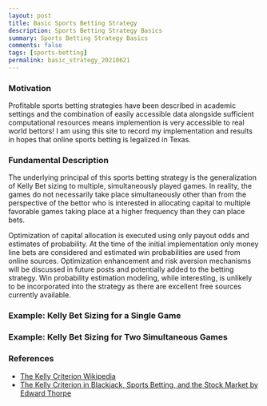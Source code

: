 ```yaml
---
layout: post
title: Basic Sports Betting Strategy
description: Sports Betting Strategy Basics
summary: Sports Betting Strategy Basics
comments: false
tags: [sports-betting]
permalink: basic_strategy_20210621
---
```


### Motivation
Profitable sports betting strategies have been described in academic settings and the combination of easily accessible data alongside sufficient computational resources means implemention is very accessible to real world bettors! I am using this site to record my implementation and results in hopes that online sports betting is legalized in Texas.

### Fundamental Description
The underlying principal of this sports betting strategy is the generalization of Kelly Bet sizing to multiple, simultaneously played games. In reality, the games do not necessarily take place simultaneously other than from the perspective of the bettor who is interested in allocating capital to multiple favorable games taking place at a higher frequency than they can place bets.

Optimization of capital allocation is executed using only payout odds and estimates of probability. At the time of the initial implementation only money line bets are considered and estimated win probabilities are used from online sources. Optimization enhancement and risk aversion mechanisms will be discussed in future posts and potentially added to the betting strategy. Win probability estimation modeling, while interesting, is unlikely to be incorporated into the strategy as there are excellent free sources currently available.

### Example: Kelly Bet Sizing for a Single Game

### Example: Kelly Bet Sizing for Two Simultaneous Games

### References
- [The Kelly Criterion Wikipedia](https://en.wikipedia.org/wiki/Kelly_criterion)
- [The Kelly Criterion in Blackjack, Sports Betting, and the Stock Market by Edward Thorpe](https://wayback.archive-it.org/all/20090320125959/http://www.edwardothorp.com/sitebuildercontent/sitebuilderfiles/KellyCriterion2007.pdf)